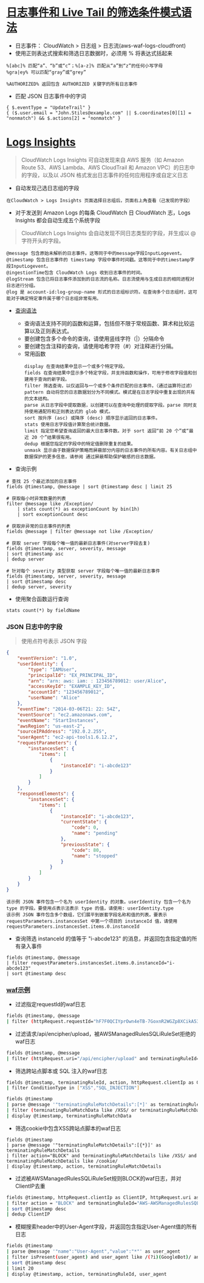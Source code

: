 # [日志事件和 Live Tail 的筛选条件模式语法](https://docs.aws.amazon.com/zh_cn/AmazonCloudWatch/latest/logs/FilterAndPatternSyntax.html)
* 日志事件： CloudWatch > 日志组 > 日志流(aws-waf-logs-cloudfront)
* 使用正则表达式搜索和筛选日志数据时，必须用 % 将表达式括起来
```
%[abc]% 匹配“a”、“b”或“c”；%[a-z]% 匹配从“a”到“z”的任何小写字母
%gra|ey% 可以匹配“gray”或“grey”

%AUTHORIZED% 返回包含 AUTHORIZED 关键字的所有日志事件
```
* 匹配 JSON 日志事件中的字词
```
{ $.eventType = "UpdateTrail" }                               
{ ($.user.email = "John.Stiles@example.com" || $.coordinates[0][1] = "nonmatch") && $.actions[2] = "nonmatch" }                            
```


# [Logs Insights](https://docs.aws.amazon.com/AmazonCloudWatch/latest/logs/AnalyzingLogData.html)
>CloudWatch Logs Insights 可自动发现来自 AWS 服务（如 Amazon Route 53、AWS Lambda、AWS CloudTrail 和 Amazon VPC）的日志中的字段，以及以 JSON 格式发出日志事件的任何应用程序或自定义日志
* 自动发现己选日志组的字段
```
在CloudWatch > Logs Insights 页面选择日志组后，页面右上角查看（己发现的字段）
```

* 对于发送到 Amazon Logs 的每条 CloudWatch 日 CloudWatch 志，Logs Insights 都会自动生成五个系统字段
>CloudWatch Logs Insights 会自动发现不同日志类型的字段，并生成以 @ 字符开头的字段。
```
@message 包含原始未解析的日志事件。这等同于中的message字段InputLogevent。
@timestamp 包含日志事件的 timestamp 字段中事件时间戳。这等同于中的timestamp字段InputLogevent。
@ingestionTime包含 CloudWatch Logs 收到日志事件的时间。
@logStream 包含已将日志事件添加到的日志流的名称。日志流使用与生成日志的相同进程对日志进行分组。
@log 是 account-id:log-group-name 形式的日志组标识符。在查询多个日志组时，这可能对于确定特定事件属于哪个日志组非常有用。
```

* [查询语法](https://docs.aws.amazon.com/zh_cn/AmazonCloudWatch/latest/logs/CWL_QuerySyntax.html)
  - 查询语法支持不同的函数和运算，包括但不限于常规函数、算术和比较运算以及正则表达式。
  - 要创建包含多个命令的查询，请使用竖线字符（|）分隔命令
  - 要创建包含注释的查询，请使用哈希字符（#）对注释进行分隔。
  
  * 常用函数
    ```
    display 在查询结果中显示一个或多个特定字段。
    fields 在查询结果中显示多个特定字段，并支持函数和操作，可用于修改字段值和创建用于查询的新字段。
    filter 筛选查询，以仅返回与一个或多个条件匹配的日志事件。（通过运算符过滤）
    pattern 自动将您的日志数据划分为不同模式。模式是在日志字段中重复出现的共有的文本结构。
    parse 从日志字段中提取数据，以创建可以在查询中处理的提取字段。parse 同时支持使用通配符和正则表达式的 glob 模式。
    sort 按升序 (asc) 或降序 (desc) 顺序显示返回的日志事件。
    stats 使用日志字段值计算聚合统计数据。
    limit 指定您希望查询返回的最大日志事件数。对于 sort 返回“前 20 个”或“最近 20 个”结果很有用。
    dedup 根据您指定的字段中的特定值删除重复的结果。
    unmask 显示由于数据保护策略而屏蔽部分内容的日志事件的所有内容。有关日志组中数据保护的更多信息，请参阅 通过屏蔽帮助保护敏感的日志数据。
    ```
* 查询示例
```
# 查找 25 个最近添加的日志事件
fields @timestamp, @message | sort @timestamp desc | limit 25

# 获取每小时异常数量的列表
filter @message like /Exception/ 
    | stats count(*) as exceptionCount by bin(1h)
    | sort exceptionCount desc

# 获取非异常的日志事件的列表
fields @message | filter @message not like /Exception/

# 获取 server 字段每个唯一值的最新日志事件(对server字段去复)
fields @timestamp, server, severity, message 
| sort @timestamp asc 
| dedup server

# 针对每个 severity 类型获取 server 字段每个唯一值的最新日志事件
fields @timestamp, server, severity, message 
| sort @timestamp desc 
| dedup server, severity
```

* 使用聚合函数运行查询
```
stats count(*) by fieldName
```

### JSON 日志中的字段
>使用点符号表示 JSON 字段
```json
{
    "eventVersion": "1.0",
    "userIdentity": {
        "type": "IAMUser",
        "principalId": "EX_PRINCIPAL_ID",
        "arn": "arn: aws: iam: : 123456789012: user/Alice",
        "accessKeyId": "EXAMPLE_KEY_ID",
        "accountId": "123456789012",
        "userName": "Alice"
    },
    "eventTime": "2014-03-06T21: 22: 54Z",
    "eventSource": "ec2.amazonaws.com",
    "eventName": "StartInstances",
    "awsRegion": "us-east-2",
    "sourceIPAddress": "192.0.2.255",
    "userAgent": "ec2-api-tools1.6.12.2",
    "requestParameters": {
        "instancesSet": {
            "items": [
                {
                    "instanceId": "i-abcde123"
                }
            ]
        }
    },
    "responseElements": {
        "instancesSet": {
            "items": [
                {
                    "instanceId": "i-abcde123",
                    "currentState": {
                        "code": 0,
                        "name": "pending"
                    },
                    "previousState": {
                        "code": 80,
                        "name": "stopped"
                    }
                }
            ]
        }
    }
}
```
```
该示例 JSON 事件包含一个名为 userIdentity 的对象。userIdentity 包含一个名为 type 的字段。要使用点表示法表示 type 的值，请使用: userIdentity.type
该示例 JSON 事件包含多个数组，它们展平到嵌套字段名称和值的列表。要表示 requestParameters.instancesSet 中第一个项目的 instanceId 值，请使用 requestParameters.instancesSet.items.0.instanceId
```
* 查询筛选 instanceId 的值等于 "i-abcde123" 的消息，并返回包含指定值的所有录入事件
```
fields @timestamp, @message
| filter requestParameters.instancesSet.items.0.instanceId="i-abcde123"
| sort @timestamp desc
```


### [waf示例](https://repost.aws/zh-Hans/knowledge-center/waf-analyze-logs-stored-cloudwatch-s3)


* 过滤指定requestId的waf日志
```sh
fields @timestamp, @message
| filter (httpRequest.requestId="hF7F0QCIYprOwn4eTB-7GoxnR2WGZp8XCikA53hMcpg-61Qsepjjng==")
```

* 过滤请求/api/encipher/upload，被AWSManagedRulesSQLiRuleSet拒绝的waf日志
```sh
fields @timestamp, @message
| filter (httpRequest.uri="/api/encipher/upload" and terminatingRuleId="AWS-AWSManagedRulesSQLiRuleSet" and action="BLOCK")
```

* 筛选跨站点脚本或 SQL 注入的waf日志
```sh
fields @timestamp, terminatingRuleId, action, httpRequest.clientIp as ClientIP, httpRequest.country as Country, terminatingRuleMatchDetails.0.conditionType as ConditionType, terminatingRuleMatchDetails.0.location as Location, terminatingRuleMatchDetails.0.matchedData.0 as MatchedData
| filter ConditionType in ["XSS","SQL_INJECTION"]
```
```sh
fields @timestamp
| parse @message '"terminatingRuleMatchDetails":[*]' as terminatingRuleMatchData
| filter (terminatingRuleMatchData like /XSS/ or terminatingRuleMatchData like /SQL/)
| display @timestamp, terminatingRuleMatchData
```

* 筛选cookie中包含XSS跨站点脚本的waf日志
```
fields @timestamp
| parse @message '"terminatingRuleMatchDetails":[{*}]' as terminatingRuleMatchDetails
| filter action="BLOCK" and terminatingRuleMatchDetails like /XSS/ and terminatingRuleMatchDetails like /cookie/
| display @timestamp, action, terminatingRuleMatchDetails
```

* 过滤被AWSManagedRulesSQLiRuleSet规则BLOCK的waf日志，并对ClientIP去重
```sh
fields @timestamp, httpRequest.clientIp as ClientIP, httpRequest.uri as URI, terminatingRuleId as rule
| filter action = "BLOCK" and terminatingRuleId="AWS-AWSManagedRulesSQLiRuleSet"
| sort @timestamp desc
| dedup ClientIP
```

* 模糊搜索header中的User-Agent字段，并返回包含指定User-Agent值的所有日志
```sh
fields @timestamp
| parse @message '"name":"User-Agent","value":"*"' as user_agent
| filter isPresent(user_agent) and user_agent like /(?i)(GoogleBot)/ and action="BLOCK"
| sort @timestamp desc
| limit 20
| display @timestamp, action, terminatingRuleId, user_agent
```